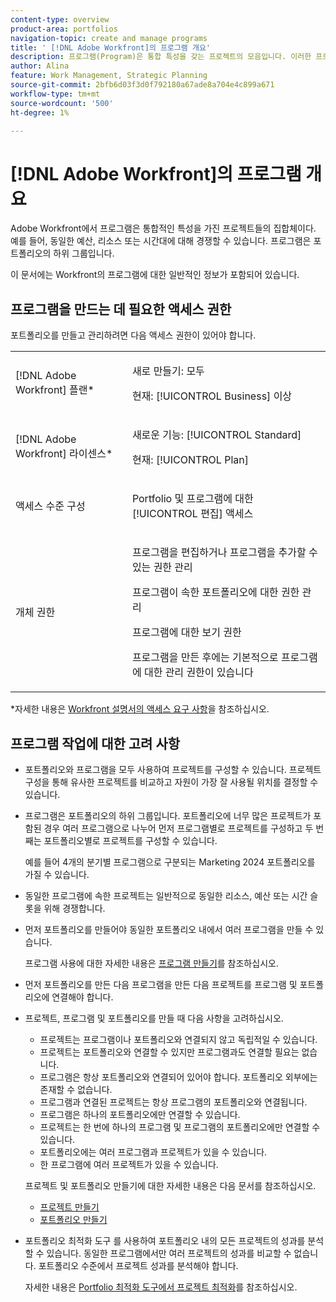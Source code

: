 ```yaml
---
content-type: overview
product-area: portfolios
navigation-topic: create and manage programs
title: ' [!DNL Adobe Workfront]의 프로그램 개요'
description: 프로그램(Program)은 통합 특성을 갖는 프로젝트의 모음입니다. 이러한 프로젝트는 일반적으로 동일한 리소스, 예산 또는 시간대에 대해 경쟁합니다. 프로그램은 포트폴리오의 하위 그룹입니다. 프로젝트를 포트폴리오에 추가하기 전에 프로그램과 연결할 수 있습니다.
author: Alina
feature: Work Management, Strategic Planning
source-git-commit: 2bfb6d03f3d0f792180a67ade8a704e4c899a671
workflow-type: tm+mt
source-wordcount: '500'
ht-degree: 1%

---
```


# [!DNL Adobe Workfront]의 프로그램 개요

<!-- Audited: 09/2024 -->

Adobe Workfront에서 프로그램은 통합적인 특성을 가진 프로젝트들의 집합체이다. 예를 들어, 동일한 예산, 리소스 또는 시간대에 대해 경쟁할 수 있습니다. 프로그램은 포트폴리오의 하위 그룹입니다.

이 문서에는 Workfront의 프로그램에 대한 일반적인 정보가 포함되어 있습니다.

## 프로그램을 만드는 데 필요한 액세스 권한

<!--leave the table uncollapsed as this article is about access-->

포트폴리오를 만들고 관리하려면 다음 액세스 권한이 있어야 합니다.

<table style="table-layout:auto"> 
 <col> 
 <col> 
 <tbody> 
  <tr> 
   <td role="rowheader">[!DNL Adobe Workfront] 플랜*</td> 
   <td> <p>새로 만들기: 모두</p>
   <p>현재: [!UICONTROL Business] 이상</p> </td> 
  </tr> 
  <tr> 
   <td role="rowheader">[!DNL Adobe Workfront] 라이센스*</td> 
   <td> <p>새로운 기능: [!UICONTROL Standard]</p>
   <p>현재: [!UICONTROL Plan] </p> </td> 
  </tr> 
  <tr> 
   <td role="rowheader">액세스 수준 구성</td> 
   <td> <p>Portfolio 및 프로그램에 대한 [!UICONTROL 편집] 액세스</p>  </td> 
  </tr> 
  <tr> 
   <td role="rowheader">개체 권한</td> 
   <td> <p>프로그램을 편집하거나 프로그램을 추가할 수 있는 권한 관리</p>
   <p>프로그램이 속한 포트폴리오에 대한 권한 관리 </p>
   <p>프로그램에 대한 보기 권한</p>
   <p>프로그램을 만든 후에는 기본적으로 프로그램에 대한 관리 권한이 있습니다</p> 
    </td> 
  </tr> 
 </tbody> 
</table>

*자세한 내용은 [Workfront 설명서의 액세스 요구 사항](/help/quicksilver/administration-and-setup/add-users/access-levels-and-object-permissions/access-level-requirements-in-documentation.md)을 참조하십시오.


## 프로그램 작업에 대한 고려 사항

* 포트폴리오와 프로그램을 모두 사용하여 프로젝트를 구성할 수 있습니다. 프로젝트 구성을 통해 유사한 프로젝트를 비교하고 자원이 가장 잘 사용될 위치를 결정할 수 있습니다.

* 프로그램은 포트폴리오의 하위 그룹입니다. 포트폴리오에 너무 많은 프로젝트가 포함된 경우 여러 프로그램으로 나누어 먼저 프로그램별로 프로젝트를 구성하고 두 번째는 포트폴리오별로 프로젝트를 구성할 수 있습니다.

  예를 들어 4개의 분기별 프로그램으로 구분되는 Marketing 2024 포트폴리오를 가질 수 있습니다.

* 동일한 프로그램에 속한 프로젝트는 일반적으로 동일한 리소스, 예산 또는 시간 슬롯을 위해 경쟁합니다.

* 먼저 포트폴리오를 만들어야 동일한 포트폴리오 내에서 여러 프로그램을 만들 수 있습니다.

  프로그램 사용에 대한 자세한 내용은 [프로그램 만들기](../../../manage-work/portfolios/create-and-manage-programs/create-program.md)를 참조하십시오.

* 먼저 포트폴리오를 만든 다음 프로그램을 만든 다음 프로젝트를 프로그램 및 포트폴리오에 연결해야 합니다.

* 프로젝트, 프로그램 및 포트폴리오를 만들 때 다음 사항을 고려하십시오.

   * 프로젝트는 프로그램이나 포트폴리오와 연결되지 않고 독립적일 수 있습니다.
   * 프로젝트는 포트폴리오와 연결할 수 있지만 프로그램과도 연결할 필요는 없습니다.
   * 프로그램은 항상 포트폴리오와 연결되어 있어야 합니다. 포트폴리오 외부에는 존재할 수 없습니다.
   * 프로그램과 연결된 프로젝트는 항상 프로그램의 포트폴리오와 연결됩니다.
   * 프로그램은 하나의 포트폴리오에만 연결할 수 있습니다.
   * 프로젝트는 한 번에 하나의 프로그램 및 프로그램의 포트폴리오에만 연결할 수 있습니다.
   * 포트폴리오에는 여러 프로그램과 프로젝트가 있을 수 있습니다.
   * 한 프로그램에 여러 프로젝트가 있을 수 있습니다.

  프로젝트 및 포트폴리오 만들기에 대한 자세한 내용은 다음 문서를 참조하십시오.
   * [프로젝트 만들기](/help/quicksilver/manage-work/projects/create-projects/create-project.md)
   * [포트폴리오 만들기](/help/quicksilver/manage-work/portfolios/create-and-manage-portfolios/create-portfolios.md)


* 포트폴리오 최적화 도구 를 사용하여 포트폴리오 내의 모든 프로젝트의 성과를 분석할 수 있습니다. 동일한 프로그램에서만 여러 프로젝트의 성과를 비교할 수 없습니다. 포트폴리오 수준에서 프로젝트 성과를 분석해야 합니다.

  자세한 내용은 [Portfolio 최적화 도구에서 프로젝트 최적화](/help/quicksilver/manage-work/portfolios/portfolio-optimizer/optimize-projects-in-portfolio-optimizer.md)를 참조하십시오.



